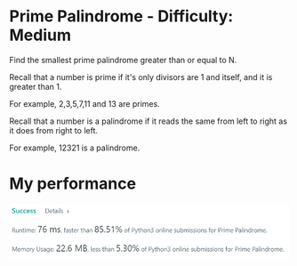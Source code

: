 # Prime Palindrome - Difficulty: Medium

Find the smallest prime palindrome greater than or equal to N.

Recall that a number is prime if it's only divisors are 1 and itself, and it is greater than 1. 

For example, 2,3,5,7,11 and 13 are primes.

Recall that a number is a palindrome if it reads the same from left to right as it does from right to left. 

For example, 12321 is a palindrome.

# My performance

![My performance](https://raw.githubusercontent.com/itspedruu/coding-challenges/master/prime-palindrome/success_screenshot.png)